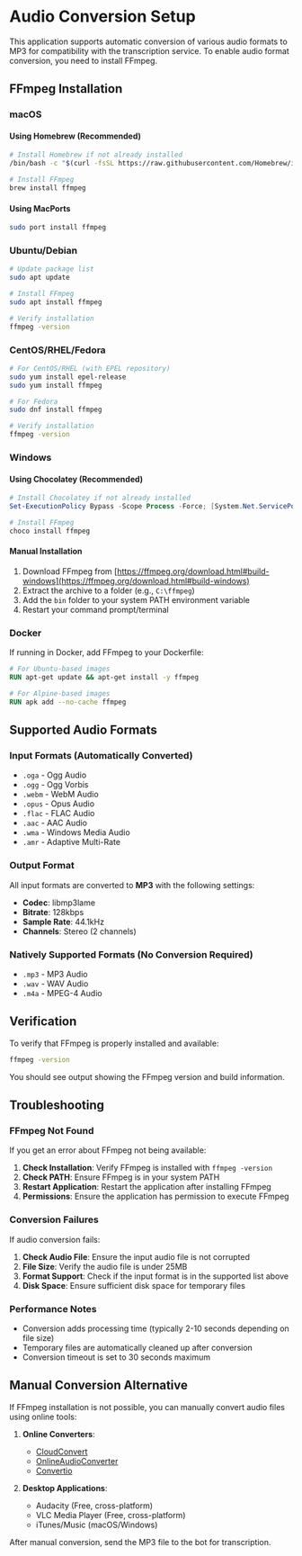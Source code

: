 # Audio Conversion Setup

This application supports automatic conversion of various audio formats to MP3 for compatibility with the transcription service. To enable audio format conversion, you need to install FFmpeg.

## FFmpeg Installation

### macOS

#### Using Homebrew (Recommended)

```bash
# Install Homebrew if not already installed
/bin/bash -c "$(curl -fsSL https://raw.githubusercontent.com/Homebrew/install/HEAD/install.sh)"

# Install FFmpeg
brew install ffmpeg
```

#### Using MacPorts

```bash
sudo port install ffmpeg
```

### Ubuntu/Debian

```bash
# Update package list
sudo apt update

# Install FFmpeg
sudo apt install ffmpeg

# Verify installation
ffmpeg -version
```

### CentOS/RHEL/Fedora

```bash
# For CentOS/RHEL (with EPEL repository)
sudo yum install epel-release
sudo yum install ffmpeg

# For Fedora
sudo dnf install ffmpeg

# Verify installation
ffmpeg -version
```

### Windows

#### Using Chocolatey (Recommended)

```powershell
# Install Chocolatey if not already installed
Set-ExecutionPolicy Bypass -Scope Process -Force; [System.Net.ServicePointManager]::SecurityProtocol = [System.Net.ServicePointManager]::SecurityProtocol -bor 3072; iex ((New-Object System.Net.WebClient).DownloadString('https://community.chocolatey.org/install.ps1'))

# Install FFmpeg
choco install ffmpeg
```

#### Manual Installation

1. Download FFmpeg from [https://ffmpeg.org/download.html#build-windows](https://ffmpeg.org/download.html#build-windows)
2. Extract the archive to a folder (e.g., `C:\ffmpeg`)
3. Add the `bin` folder to your system PATH environment variable
4. Restart your command prompt/terminal

### Docker

If running in Docker, add FFmpeg to your Dockerfile:

```dockerfile
# For Ubuntu-based images
RUN apt-get update && apt-get install -y ffmpeg

# For Alpine-based images
RUN apk add --no-cache ffmpeg
```

## Supported Audio Formats

### Input Formats (Automatically Converted)

- `.oga` - Ogg Audio
- `.ogg` - Ogg Vorbis
- `.webm` - WebM Audio
- `.opus` - Opus Audio
- `.flac` - FLAC Audio
- `.aac` - AAC Audio
- `.wma` - Windows Media Audio
- `.amr` - Adaptive Multi-Rate

### Output Format

All input formats are converted to **MP3** with the following settings:

- **Codec**: libmp3lame
- **Bitrate**: 128kbps
- **Sample Rate**: 44.1kHz
- **Channels**: Stereo (2 channels)

### Natively Supported Formats (No Conversion Required)

- `.mp3` - MP3 Audio
- `.wav` - WAV Audio
- `.m4a` - MPEG-4 Audio

## Verification

To verify that FFmpeg is properly installed and available:

```bash
ffmpeg -version
```

You should see output showing the FFmpeg version and build information.

## Troubleshooting

### FFmpeg Not Found

If you get an error about FFmpeg not being available:

1. **Check Installation**: Verify FFmpeg is installed with `ffmpeg -version`
2. **Check PATH**: Ensure FFmpeg is in your system PATH
3. **Restart Application**: Restart the application after installing FFmpeg
4. **Permissions**: Ensure the application has permission to execute FFmpeg

### Conversion Failures

If audio conversion fails:

1. **Check Audio File**: Ensure the input audio file is not corrupted
2. **File Size**: Verify the audio file is under 25MB
3. **Format Support**: Check if the input format is in the supported list above
4. **Disk Space**: Ensure sufficient disk space for temporary files

### Performance Notes

- Conversion adds processing time (typically 2-10 seconds depending on file size)
- Temporary files are automatically cleaned up after conversion
- Conversion timeout is set to 30 seconds maximum

## Manual Conversion Alternative

If FFmpeg installation is not possible, you can manually convert audio files using online tools:

1. **Online Converters**:

   - [CloudConvert](https://cloudconvert.com/oga-to-mp3)
   - [OnlineAudioConverter](https://online-audio-converter.com/)
   - [Convertio](https://convertio.co/oga-mp3/)

2. **Desktop Applications**:
   - Audacity (Free, cross-platform)
   - VLC Media Player (Free, cross-platform)
   - iTunes/Music (macOS/Windows)

After manual conversion, send the MP3 file to the bot for transcription.
